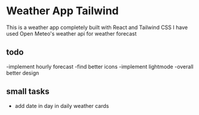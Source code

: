 # Weather App Tailwind

This is a weather app completely built with React and Tailwind CSS
I have used Open Meteo's weather api for weather forecast

## todo

-implement hourly forecast
-find better icons
-implement lightmode
-overall better design

## small tasks

- add date in day in daily weather cards
